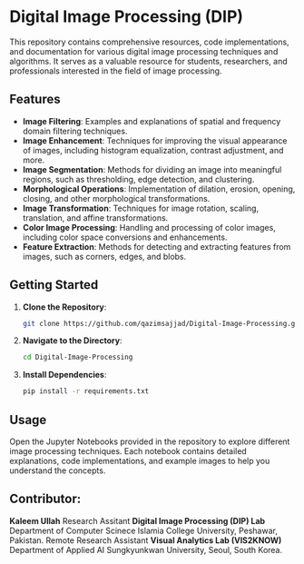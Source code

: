 # Digital Image Processing (DIP)

This repository contains comprehensive resources, code implementations, and documentation for various digital image processing techniques and algorithms. It serves as a valuable resource for students, researchers, and professionals interested in the field of image processing.

## Features

- **Image Filtering**: Examples and explanations of spatial and frequency domain filtering techniques.
- **Image Enhancement**: Techniques for improving the visual appearance of images, including histogram equalization, contrast adjustment, and more.
- **Image Segmentation**: Methods for dividing an image into meaningful regions, such as thresholding, edge detection, and clustering.
- **Morphological Operations**: Implementation of dilation, erosion, opening, closing, and other morphological transformations.
- **Image Transformation**: Techniques for image rotation, scaling, translation, and affine transformations.
- **Color Image Processing**: Handling and processing of color images, including color space conversions and enhancements.
- **Feature Extraction**: Methods for detecting and extracting features from images, such as corners, edges, and blobs.

## Getting Started

1. **Clone the Repository**:
    ```sh
    git clone https://github.com/qazimsajjad/Digital-Image-Processing.git
    ```
2. **Navigate to the Directory**:
    ```sh
    cd Digital-Image-Processing
    ```
3. **Install Dependencies**:
    ```sh
    pip install -r requirements.txt
    ```

## Usage

Open the Jupyter Notebooks provided in the repository to explore different image processing techniques. Each notebook contains detailed explanations, code implementations, and example images to help you understand the concepts.

## Contributor:

**Kaleem Ullah**
Research Assitant **Digital Image Processing (DIP) Lab** Department of Computer Scinece Islamia College University, Peshawar, Pakistan.
Remote Research Assistant **Visual Analytics Lab (VIS2KNOW)** Department of Applied AI Sungkyunkwan University, Seoul, South Korea.
